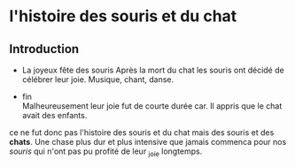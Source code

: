 # l'histoire des souris et du chat

## Introduction
+ La joyeux fête des souris
Après la mort du chat les souris ont décidé de célébrer leur joie. Musique, chant, danse.

+ fin  
 Malheureusement leur joie fut de courte durée car. Il appris que le chat avait des enfants.

ce ne fut donc pas l'histoire des souris et du chat mais des souris et des **chats**. Une chase plus dur et plus intensive que jamais commenca pour nos *souris* qui n'ont pas pu profité de leur <sub>joie</sub> longtemps.